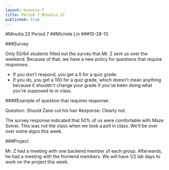 ```yaml
---
layout: minutia-7
title: Period 7 Minutia 22
published: true
---
```


#Minutia 22 Period 7 
##Michele Lin
###10-28-13

###Survey

Only 50/64 students filled out the survey that Mr. Z sent us over the weekend. Because of that, we have a new policy for questions that require responses:

* If you don't respond, you get a 0 for a quiz grade.
* If you do, you get a 100 for a quiz grade, which doesn't mean anything because it shouldn't change your grade if you've been doing what you're supposed to in class.
 
####Example of question that requires response:

Question: Should Zane cut his hair
Response: Clearly not.

The survey response indicated that 50% of us were comfortable with Maze Solver. This was not the class when we took a poll in class. We'll be over over some algos this week.

###Project

Mr. Z had a meeting with one backend member of each group. Afterwards, he had a meeting with the frontend members. We will have 1/2 lab days to work on the project this week.